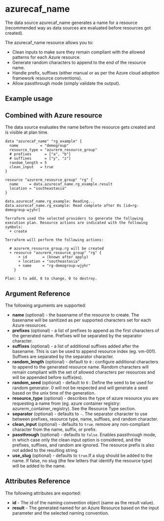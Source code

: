 # azurecaf_name

The data source azurecaf_name generates a name for a resource (recommended way as data sources are evaluated before resources got created).

The azurecaf_name resource allows you to:

* Clean inputs to make sure they remain compliant with the allowed patterns for each Azure resource.
* Generate random characters to append to the end of the resource name.
* Handle prefix, suffixes (either manual or as per the Azure cloud adoption framework resource conventions).
* Allow passthrough mode (simply validate the output).

## Example usage

## Combined with Azure resource
The data source evaluates the name before the resource gets created and is visible at plan time.

```hcl
data "azurecaf_name" "rg_example" {
  name          = "demogroup"
  resource_type = "azurerm_resource_group"
  # prefixes      = ["a", "b"]
  # suffixes      = ["y", "z"]
  random_length = 5
  clean_input   = true
}

resource "azurerm_resource_group" "rg" {
  name     = data.azurecaf_name.rg_example.result
  location = "southeastasia"
}
```

```
data.azurecaf_name.rg_example: Reading...
data.azurecaf_name.rg_example: Read complete after 0s [id=rg-demogroup-wjyhr]

Terraform used the selected providers to generate the following execution plan. Resource actions are indicated with the following symbols:
  + create

Terraform will perform the following actions:

  # azurerm_resource_group.rg will be created
  + resource "azurerm_resource_group" "rg" {
      + id       = (known after apply)
      + location = "southeastasia"
      + name     = "rg-demogroup-wjyhr"
    }

Plan: 1 to add, 0 to change, 0 to destroy.
```


## Argument Reference

The following arguments are supported:

* **name** (optional) - the basename of the resource to create. The basename will be sanitized as per supported characters set for each Azure resources.
* **prefixes** (optional) - a list of prefixes to append as the first characters of the generated name. Prefixes will be separated by the separator character.
* **suffixes** (optional) -  a list of additional suffixes added after the basename. This is can be used to append resource index (eg. vm-001). Suffixes are separated by the separator character.
* **random_length** (optional) - default to ``0`` : configure additional characters to append to the generated resource name. Random characters will remain compliant with the set of allowed characters per resources and will be appended before suffix(es).
* **random_seed** (optional) - default to ``0`` : Define the seed to be used for random generator. 0 will not be respected and will generate a seed based on the unix time of the generation.
* **resource_type** (optional) -  describes the type of azure resource you are requesting a name from (eg. azure container registry: azurerm_container_registry). See the Resource Type section.
* **separator** (optional) - defaults to ``-``. The separator character to use between prefixes, resource type, name, suffixes, and random character.
* **clean_input** (optional) - defaults to ``true``. remove any non-compliant character from the name, suffix, or prefix.
* **passthrough** (optional) - defaults to ``false``. Enables passthrough mode, in which case only the clean input option is considered, and the prefixes, suffixes, and random are ignored. The resource prefix is also not added to the resulting string.
* **use_slug** (optional) - defaults to ``true``.If a slug should be added to the name. If false, no slug (the few letters that identify the resource type) will be added to the name.

## Attributes Reference

The following attributes are exported:

* **id** - The id of the naming convention object (same as the result value).
* **result** - The generated named for an Azure Resource based on the input parameter and the selected naming convention.
